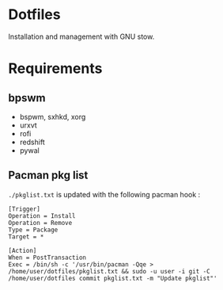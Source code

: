 # Dotfiles

Installation and management with GNU stow.

# Requirements

## bpswm

* bspwm, sxhkd, xorg
* urxvt
* rofi
* redshift
* pywal

## Pacman pkg list

`./pkglist.txt` is updated with the following pacman hook :
```
[Trigger]
Operation = Install
Operation = Remove
Type = Package
Target = *

[Action]
When = PostTransaction
Exec = /bin/sh -c '/usr/bin/pacman -Qqe > /home/user/dotfiles/pkglist.txt && sudo -u user -i git -C /home/user/dotfiles commit pkglist.txt -m "Update pkglist"'
```
